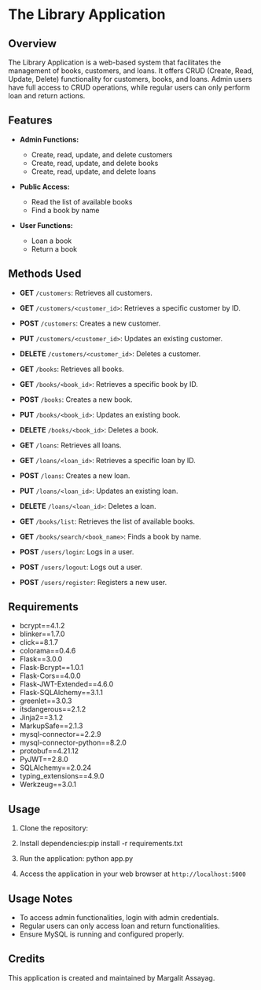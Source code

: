 # The Library Application

## Overview
The Library Application is a web-based system that facilitates the management of books, customers, and loans. It offers CRUD (Create, Read, Update, Delete) functionality for customers, books, and loans. Admin users have full access to CRUD operations, while regular users can only perform loan and return actions.

## Features
- **Admin Functions:**
  - Create, read, update, and delete customers
  - Create, read, update, and delete books
  - Create, read, update, and delete loans

- **Public Access:**
  - Read the list of available books
  - Find a book by name

- **User Functions:**
  - Loan a book
  - Return a book

## Methods Used
- **GET** `/customers`: Retrieves all customers.
- **GET** `/customers/<customer_id>`: Retrieves a specific customer by ID.
- **POST** `/customers`: Creates a new customer.
- **PUT** `/customers/<customer_id>`: Updates an existing customer.
- **DELETE** `/customers/<customer_id>`: Deletes a customer.

- **GET** `/books`: Retrieves all books.
- **GET** `/books/<book_id>`: Retrieves a specific book by ID.
- **POST** `/books`: Creates a new book.
- **PUT** `/books/<book_id>`: Updates an existing book.
- **DELETE** `/books/<book_id>`: Deletes a book.

- **GET** `/loans`: Retrieves all loans.
- **GET** `/loans/<loan_id>`: Retrieves a specific loan by ID.
- **POST** `/loans`: Creates a new loan.
- **PUT** `/loans/<loan_id>`: Updates an existing loan.
- **DELETE** `/loans/<loan_id>`: Deletes a loan.

- **GET** `/books/list`: Retrieves the list of available books.
- **GET** `/books/search/<book_name>`: Finds a book by name.

- **POST** `/users/login`: Logs in a user.
- **POST** `/users/logout`: Logs out a user.
- **POST** `/users/register`: Registers a new user.

## Requirements
- bcrypt==4.1.2
- blinker==1.7.0
- click==8.1.7
- colorama==0.4.6
- Flask==3.0.0
- Flask-Bcrypt==1.0.1
- Flask-Cors==4.0.0
- Flask-JWT-Extended==4.6.0
- Flask-SQLAlchemy==3.1.1
- greenlet==3.0.3
- itsdangerous==2.1.2
- Jinja2==3.1.2
- MarkupSafe==2.1.3
- mysql-connector==2.2.9
- mysql-connector-python==8.2.0
- protobuf==4.21.12
- PyJWT==2.8.0
- SQLAlchemy==2.0.24
- typing_extensions==4.9.0
- Werkzeug==3.0.1

## Usage
1. Clone the repository:
2. Install dependencies:pip install -r requirements.txt
3. Run the application: python app.py

4. Access the application in your web browser at `http://localhost:5000`

## Usage Notes
- To access admin functionalities, login with admin credentials.
- Regular users can only access loan and return functionalities.
- Ensure MySQL is running and configured properly.

## Credits
This application is created and maintained by Margalit Assayag.





